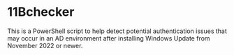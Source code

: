 # 11Bchecker
This is a PowerShell script to help detect potential authentication issues that may occur in an AD environment after installing Windows Update from November 2022 or newer. 
